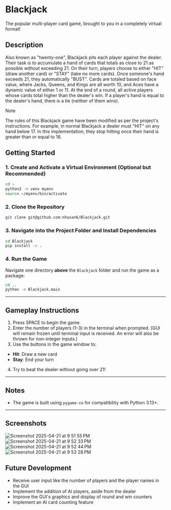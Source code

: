 # Blackjack
The popular multi-player card game, brought to you in a completely virtual format! 

## Description
Also known as "twenty-one", Blackjack pits each player against the dealer. Their task is to accumulate a hand of cards that totals as close to 21 as possible without exceeding 21. On their turn, players choose to either "HIT" (draw another card) or "STAY" (take no more cards). Once someone's hand exceeds 21, they automatically "BUST". Cards are totaled based on face value, where Jacks, Queens, and Kings are all worth 10, and Aces have a dynamic value of either 1 or 11. At the end of a round, all active players whose cards total higher than the dealer's win. If a player's hand is equal to the dealer's hand, there is a tie (neither of them wins).

> [!NOTE]
The rules of this Blackjack game have been modified as per the project's instructions. For example, in normal Blackjack a dealer must "HIT" on any hand below 17. In this implementation, they stop hitting once their hand is greater than or equal to 16. 

## Getting Started

### 1. Create and Activate a Virtual Environment (Optional but Recommended)

```bash
cd ~
python3 -m venv myenv
source ~/myenv/bin/activate
```
### 2. Clone the Repository

```bash
git clone git@github.com:nhasan6/Blackjack.git
```

### 3. Navigate into the Project Folder and Install Dependencies

```bash
cd Blackjack
pip install -e .
```

### 4. Run the Game

Navigate one directory **above** the `Blackjack` folder and run the game as a package:

```bash
cd ..
python -m Blackjack.main
```

---

## Gameplay Instructions

1. Press SPACE to begin the game. 
2. Enter the number of players (1–3) in the terminal when prompted. (GUI will remain frozen until terminal input is received. An error will also be thrown for non-integer inputs.)
3. Use the buttons in the game window to:
  - **Hit**: Draw a new card
  - **Stay**: End your turn
4. Try to beat the dealer without going over 21!

---

## Notes

- The game is built using `pygame-ce` for compatibility with Python 3.13+.
---

## Screenshots

![Screenshot 2025-04-21 at 9 51 55 PM](https://github.com/user-attachments/assets/408c7854-fff4-4aa6-9b27-87acb24ee3d5)
![Screenshot 2025-04-21 at 9 52 33 PM](https://github.com/user-attachments/assets/5408761d-1086-4ab9-b2d8-8a6e5251821f)
![Screenshot 2025-04-21 at 9 52 44 PM](https://github.com/user-attachments/assets/81a39bbf-75c1-46cf-87d5-a81fdfc74655)
![Screenshot 2025-04-21 at 9 53 28 PM](https://github.com/user-attachments/assets/4de20017-9a4b-44cd-9ec3-76dfbaef6fa2)

## Future Development
- Receive user input like the number of players and the player names in the GUI
- Implement the addition of AI players, aside from the dealer
- Improve the GUI's graphics and display of round and win counters
- Implement an AI card counting feature
